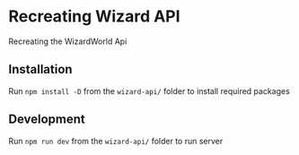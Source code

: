 # Recreating Wizard API

Recreating the WizardWorld Api

## Installation

Run `npm install -D` from the `wizard-api/` folder to install required packages

## Development

Run `npm run dev` from the `wizard-api/` folder to run server
